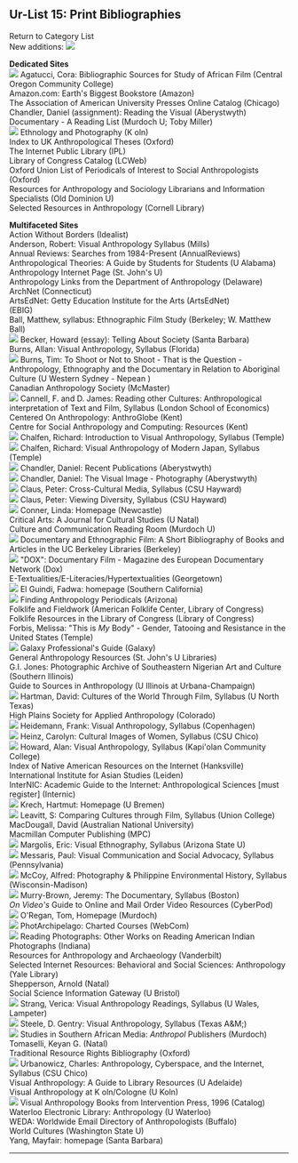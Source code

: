 ## Ur-List 15: Print Bibliographies

Return to Category List  
New additions: ![](images/new.gif)

**Dedicated Sites**  
![](images/new.gif) Agatucci, Cora: Bibliographic Sources for Study of African
Film  (Central Oregon Community College)  
Amazon.com: Earth's Biggest Bookstore (Amazon)  
The Association of American University Presses Online Catalog (Chicago)  
Chandler, Daniel (assignment): Reading the Visual  (Aberystwyth)  
Documentary - A Reading List  (Murdoch U; Toby Miller)  
![](images/new.gif) Ethnology and Photography  (K oln)  
Index to UK Anthropological Theses (Oxford)  
The Internet Public Library (IPL)  
Library of Congress Catalog (LCWeb)  
Oxford Union List of Periodicals of Interest to Social Anthropologists
(Oxford)  
Resources for Anthropology and Sociology Librarians and Information
Specialists (Old Dominion U)  
Selected Resources in Anthropology  (Cornell Library)  

**Multifaceted Sites**  
Action Without Borders (Idealist)  
Anderson, Robert: Visual Anthropology Syllabus (Mills)  
Annual Reviews: Searches from 1984-Present (AnnualReviews)  
Anthropological Theories: A Guide by Students for Students  (U Alabama)  
Anthropology Internet Page  (St. John's U)  
Anthropology Links from the Department of Anthropology (Delaware)  
ArchNet  (Connecticut)  
ArtsEdNet: Getty Education Institute for the Arts  (ArtsEdNet)  
(EBIG)  
Ball, Matthew, syllabus: Ethnographic Film Study  (Berkeley; W. Matthew Ball)  
![](images/new.gif) Becker, Howard (essay): Telling About Society  (Santa
Barbara)  
Burns, Allan: Visual Anthropology, Syllabus  (Florida)  
![](images/new.gif) Burns, Tim: To Shoot or Not to Shoot - That is the
Question - Anthropology, Ethnography and the Documentary in Relation to
Aboriginal Culture  (U Western Sydney - Nepean )  
Canadian Anthropology Society  (McMaster)  
![](images/new.gif) Cannell, F. and D. James: Reading other Cultures:
Anthropological interpretation of Text and Film, Syllabus  (London School of
Economics)  
Centered On Anthropology: AnthroGlobe (Kent)  
Centre for Social Anthropology and Computing: Resources (Kent)  
![](images/new.gif) Chalfen, Richard: Introduction to Visual Anthropology,
Syllabus  (Temple)  
![](images/new.gif) Chalfen, Richard: Visual Anthropology of Modern Japan,
Syllabus (Temple)  
![](images/new.gif) Chandler, Daniel: Recent Publications  (Aberystwyth)  
![](images/new.gif) Chandler, Daniel: The Visual Image - Photography
(Aberystwyth)  
![](images/new.gif) Claus, Peter: Cross-Cultural Media, Syllabus  (CSU
Hayward)  
![](images/new.gif) Claus, Peter: Viewing Diversity, Syllabus  (CSU Hayward)  
![](images/new.gif) Conner, Linda: Homepage  (Newcastle)  
Critical Arts: A Journal for Cultural Studies (U Natal)  
Culture and Communication Reading Room (Murdoch U)  
![](images/new.gif) Documentary and Ethnographic Film: A Short Bibliography of
Books and Articles in the UC Berkeley Libraries  (Berkeley)  
![](images/new.gif) "DOX": Documentary Film - Magazine des European
Documentary Network  (Dox)  
E-Textualities/E-Literacies/Hypertextualities (Georgetown)  
![](images/new.gif) El Guindi, Fadwa: homepage  (Southern California)  
![](images/new.gif) Finding Anthropology Periodicals  (Arizona)  
Folklife and Fieldwork  (American Folklife Center, Library of Congress)  
Folklife Resources in the Library of Congress (Library of Congress)  
Forbis, Melissa: "This is _My_ Body" - Gender, Tatooing and Resistance in the
United States  (Temple)  
![](images/new.gif) Galaxy Professional's Guide  (Galaxy)  
General Anthropology Resources  (St. John's U Libraries)  
G.I. Jones: Photographic Archive of Southeastern Nigerian Art and Culture
(Southern Illinois)  
Guide to Sources in Anthropology  (U Illinois at Urbana-Champaign)  
![](images/new.gif) Hartman, David: Cultures of the World Through Film,
Syllabus  (U North Texas)  
High Plains Society for Applied Anthropology (Colorado)  
![](images/new.gif) Heidemann, Frank: Visual Anthropology, Syllabus
(Copenhagen)  
![](images/new.gif) Heinz, Carolyn: Cultural Images of Women, Syllabus  (CSU
Chico)  
![](images/new.gif) Howard, Alan: Visual Anthropology, Syllabus  (Kapi'olan
Community College)  
Index of Native American Resources on the Internet (Hanksville)  
International Institute for Asian Studies  (Leiden)  
InterNIC: Academic Guide to the Internet: Anthropological Sciences [must
register]  (Internic)  
![](images/new.gif) Krech, Hartmut: Homepage  (U Bremen)  
![](images/new.gif) Leavitt, S: Comparing Cultures through Film, Syllabus
(Union College)  
MacDougall, David  (Australian National University)  
Macmillan Computer Publishing  (MPC)  
![](images/new.gif) Margolis, Eric: Visual Ethnography, Syllabus  (Arizona
State U)  
![](images/new.gif) Messaris, Paul: Visual Communication and Social Advocacy,
Syllabus  (Pennsylvania)  
![](images/new.gif) McCoy, Alfred: Photography & Philippine Environmental
History, Syllabus  (Wisconsin-Madison)  
![](images/new.gif) Murry-Brown, Jeremy: The Documentary, Syllabus  (Boston)  
_On Video's_ Guide to Online and Mail Order Video Resources  (CyberPod)  
![](images/new.gif) O'Regan, Tom, Homepage  (Murdoch)  
![](images/new.gif) PhotArchipelago: Charted Courses  (WebCom)  
![](images/new.gif) Reading Photographs: Other Works on Reading American
Indian Photographs  (Indiana)  
Resources for Anthropology and Archaeology  (Vanderbilt)  
Selected Internet Resources: Behavioral and Social Sciences: Anthropology
(Yale Library)  
Shepperson, Arnold  (Natal)  
Social Science Information Gateway (U Bristol)  
![](images/new.gif) Strang, Verica: Visual Anthropology Readings, Syllabus  (U
Wales, Lampeter)  
![](images/new.gif) Steele, D. Gentry: Visual Anthropology, Syllabus  (Texas
A&M;)  
![](images/new.gif) Studies in Southern African Media: _Anthropol_ Publishers
(Murdoch)  
Tomaselli, Keyan G.  (Natal)  
Traditional Resource Rights Bibliography  (Oxford)  
![](images/new.gif) Urbanowicz, Charles: Anthropology, Cyberspace, and the
Internet, Syllabus  (CSU Chico)  
Visual Anthropology: A Guide to Library Resources (U Adelaide)  
Visual Anthropology at K oln/Cologne  (U Koln)  
![](images/new.gif) Visual Anthropology Books from Intervention Press, 1996
(Catalog)  
Waterloo Electronic Library: Anthropology (U Waterloo)  
WEDA: Worldwide Email Directory of Anthropologists (Buffalo)  
World Cultures  (Washington State U)  
Yang, Mayfair: homepage  (Santa Barbara)  
  
---

